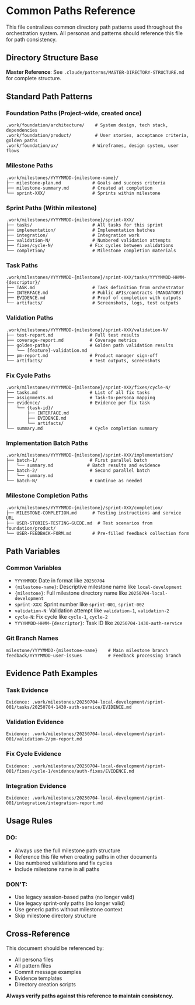 # Common Paths Reference

This file centralizes common directory path patterns used throughout the orchestration system. All personas and patterns should reference this file for path consistency.

## Directory Structure Base

**Master Reference**: See `.claude/patterns/MASTER-DIRECTORY-STRUCTURE.md` for complete structure.

## Standard Path Patterns

### Foundation Paths (Project-wide, created once)
```
.work/foundation/architecture/    # System design, tech stack, dependencies
.work/foundation/product/         # User stories, acceptance criteria, golden paths  
.work/foundation/ux/             # Wireframes, design system, user flows
```

### Milestone Paths
```
.work/milestones/YYYYMMDD-{milestone-name}/
├── milestone-plan.md            # Goals and success criteria
├── milestone-summary.md         # Created at completion
└── sprint-XXX/                  # Sprints within milestone
```

### Sprint Paths (Within milestone)
```
.work/milestones/YYYYMMDD-{milestone}/sprint-XXX/
├── tasks/                       # All tasks for this sprint
├── implementation/              # Implementation batches
├── integration/                 # Integration work
├── validation-N/                # Numbered validation attempts
├── fixes/cycle-N/              # Fix cycles between validations
└── completion/                  # Milestone completion materials
```

### Task Paths
```
.work/milestones/YYYYMMDD-{milestone}/sprint-XXX/tasks/YYYYMMDD-HHMM-{descriptor}/
├── TASK.md                      # Task definition from orchestrator
├── INTERFACE.md                 # Public APIs/contracts (MANDATORY)
├── EVIDENCE.md                  # Proof of completion with outputs
└── artifacts/                   # Screenshots, logs, test outputs
```

### Validation Paths
```
.work/milestones/YYYYMMDD-{milestone}/sprint-XXX/validation-N/
├── test-report.md              # Full test results
├── coverage-report.md          # Coverage metrics
├── golden-paths/               # Golden path validation results
│   └── [feature]-validation.md
├── pm-report.md                # Product manager sign-off
└── artifacts/                  # Test outputs, screenshots
```

### Fix Cycle Paths
```
.work/milestones/YYYYMMDD-{milestone}/sprint-XXX/fixes/cycle-N/
├── tasks.md                    # List of all fix tasks
├── assignments.md              # Task-to-persona mapping
├── evidence/                   # Evidence per fix task
│   └── {task-id}/
│       ├── INTERFACE.md
│       ├── EVIDENCE.md
│       └── artifacts/
└── summary.md                  # Cycle completion summary
```

### Implementation Batch Paths
```
.work/milestones/YYYYMMDD-{milestone}/sprint-XXX/implementation/
├── batch-1/                    # First parallel batch
│   └── summary.md             # Batch results and evidence
├── batch-2/                    # Second parallel batch
│   └── summary.md
└── batch-N/                    # Continue as needed
```

### Milestone Completion Paths
```
.work/milestones/YYYYMMDD-{milestone}/sprint-XXX/completion/
├── MILESTONE-COMPLETION.md      # Testing instructions and service URL
├── USER-STORIES-TESTING-GUIDE.md  # Test scenarios from foundation/product/
└── USER-FEEDBACK-FORM.md        # Pre-filled feedback collection form
```

## Path Variables

### Common Variables
- `YYYYMMDD`: Date in format like `20250704`
- `{milestone-name}`: Descriptive milestone name like `local-development`
- `{milestone}`: Full milestone directory name like `20250704-local-development`
- `sprint-XXX`: Sprint number like `sprint-001`, `sprint-002`
- `validation-N`: Validation attempt like `validation-1`, `validation-2`
- `cycle-N`: Fix cycle like `cycle-1`, `cycle-2`
- `YYYYMMDD-HHMM-{descriptor}`: Task ID like `20250704-1430-auth-service`

### Git Branch Names
```
milestone/YYYYMMDD-{milestone-name}    # Main milestone branch
feedback/YYYYMMDD-user-issues          # Feedback processing branch
```

## Evidence Path Examples

### Task Evidence
```
Evidence: .work/milestones/20250704-local-development/sprint-001/tasks/20250704-1430-auth-service/EVIDENCE.md
```

### Validation Evidence
```
Evidence: .work/milestones/20250704-local-development/sprint-001/validation-2/pm-report.md
```

### Fix Cycle Evidence
```
Evidence: .work/milestones/20250704-local-development/sprint-001/fixes/cycle-1/evidence/auth-fixes/EVIDENCE.md
```

### Integration Evidence
```
Evidence: .work/milestones/20250704-local-development/sprint-001/integration/integration-report.md
```

## Usage Rules

### DO:
- Always use the full milestone path structure
- Reference this file when creating paths in other documents
- Use numbered validations and fix cycles
- Include milestone name in all paths

### DON'T:
- Use legacy session-based paths (no longer valid)
- Use legacy sprint-only paths (no longer valid)
- Use generic paths without milestone context
- Skip milestone directory structure

## Cross-Reference

This document should be referenced by:
- All persona files
- All pattern files  
- Commit message examples
- Evidence templates
- Directory creation scripts

**Always verify paths against this reference to maintain consistency.**
